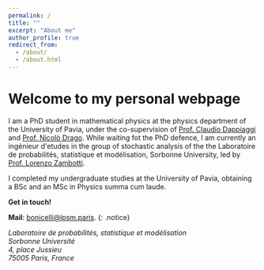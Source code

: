 ```yaml
---
permalink: /
title: ""
excerpt: "About me"
author_profile: true
redirect_from: 
  - /about/
  - /about.html
---
```

# Welcome to my personal webpage

I am a PhD student in mathematical physics at the physics department of the University of Pavia, under the co-supervision of [Prof. Claudio Dappiaggi](https://claudiodappiaggi.com/) and [Prof. Nicolò Drago](https://nicolodrago.wixsite.com/mysite). While waiting fot the PhD defence, I am currently an ingénieur d'etudes in the group of stochastic analysis of the the Laboratoire de probabilités, statistique et modélisation, Sorbonne University, led by [Prof. Lorenzo Zambotti](https://www.lpsm.paris/users/zambotti/index). 

I completed my undergraduate studies at the University of Pavia, obtaining a BSc and an MSc in Physics summa cum laude.

**Get in touch!**

**Mail**: bonicelli@lpsm.paris.
{: .notice}


<address>
  Laboratoire de probabilités, statistique et modélisation<br /> 
  Sorbonne Université<br />
  4, place Jussieu<br />
  75005 Paris, France
</address>


